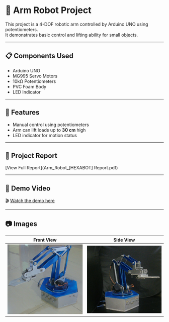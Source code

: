 # 🤖 Arm Robot Project

This project is a 4-DOF robotic arm controlled by Arduino UNO using potentiometers.  
It demonstrates basic control and lifting ability for small objects.

---

## 📋 Components Used
- Arduino UNO  
- MG995 Servo Motors  
- 10kΩ Potentiometers  
- PVC Foam Body  
- LED Indicator  

---

## 🧠 Features
- Manual control using potentiometers  
- Arm can lift loads up to **30 cm** high  
- LED indicator for motion status  

---

## 📄 Project Report
[View Full Report](Arm_Robot_[HEXABOT] Report.pdf)

---

## 🎥 Demo Video
🎬 [Watch the demo here](https://youtu.be/7xYwMZ2bofc?si=lU2-q9NWqkLuqLyb)

---

## 📷 Images
| Front View | Side View |
|-------------|------------|
| ![Front View](Front_view.jpg) | ![Side view](Right_view.jpg) |

